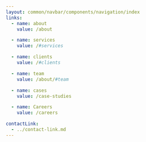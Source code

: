 ```yaml
---
layout: common/navbar/components/navigation/index
links:
  - name: about
    value: /about

  - name: services
    value: /#services

  - name: clients
    value: /#clients

  - name: team
    value: /about/#team

  - name: cases
    value: /case-studies

  - name: Careers
    value: /careers

contactLink:
  - ../contact-link.md
---
```

